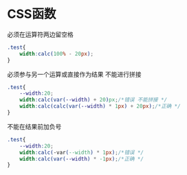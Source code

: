 # CSS函数
必须在运算符两边留空格
```css
.test{
    width:calc(100% - 20px);
}
```
必须参与另一个运算或直接作为结果 不能进行拼接
```css
.test{
    --width:20;
    width:calc(var(--width) + 20)px;/*错误 不能拼接 */
    width:calc(calc(var(--width) * 1px) + 20px);/*正确 */
}
```
不能在结果前加负号
```css
.test{
    --width:20;
    width:calc(-var(--width) * 1px);/*错误 */
    width:calc(var(--width) * -1px);/*正确 */
}
```